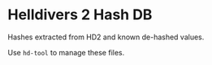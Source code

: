 # Helldivers 2 Hash DB

Hashes extracted from HD2 and known de-hashed values.

Use `hd-tool` to manage these files.
